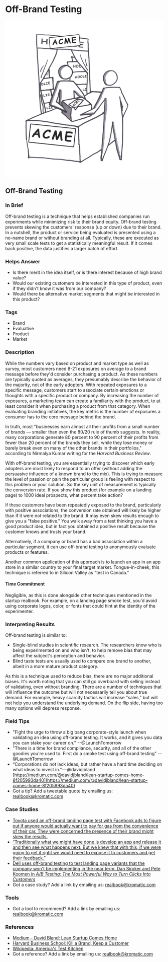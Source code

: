 # Off-Brand Testing

![](../.gitbook/assets/illustration-off-brand-testing-real-startup-book.png)

## Off-Brand Testing

### In Brief

Off-brand testing is a technique that helps established companies run experiments while minimizing risk to their brand equity. Off-brand testing prevents skewing the customers' response \(up or down\) due to their brand. In a nutshell, the product or service being evaluated is presented using a no-name brand or without branding at all. Typically, these are executed as very small scale tests to get a statistically meaningful result. If it comes back positive, the data justifies a larger batch of effort.

### Helps Answer

* Is there merit in the idea itself, or is there interest because of high brand value?
* Would our existing customers be interested in this type of product, even if they didn't know it was from our company?
* Would there be alternative market segments that might be interested in this product?

### Tags

* Brand
* Evaluative
* Product
* Market

### Description

While the numbers vary based on product and market type as well as survey, most customers need 8-21 exposures on average to a brand message before they'd consider purchasing a product. As these numbers are typically quoted as averages, they presumably describe the behavior of the majority, not of the early adopters. With repeated exposures to a specific message, customers start to associate certain emotions or thoughts with a specific product or company. By increasing the number of exposures, a marketing team can create a familiarity with the product, to at least consider it when purchasing a product from that category. When evaluating branding initiatives, the key metric is the number of exposures a consumer has to the core message behind the brand.

In truth, most "businesses earn almost all their profits from a small number of brands — smaller than even the 80/20 rule of thumb suggests. In reality, many corporations generate 80 percent to 90 percent of their profits from fewer than 20 percent of the brands they sell, while they lose money or barely break even on many of the other brands in their portfolios," according to Nirmalya Kumar writing for the _Harvard Business Review_.

With off-brand testing, you are essentially trying to discover which early adopters are most likely to respond to an offer \(without adding the persuasive influence of a known brand to the mix\). This is trying to measure the level of passion or pain the particular group is feeling with respect to this problem or your solution. So the key unit of measurement is typically the conversion rate. If you show this product \(for example on a landing page\) to 1000 ideal prospects, what percent take action?

If these customers have been repeatedly exposed to the brand, particularly with positive associations, the conversion rate obtained will likely be higher than if it were not related to the brand. It may even skew results enough to give you a "false positive." You walk away from a test thinking you have a good product idea, but in fact you obtained a positive result because the customer knows and trusts your brand.

Alternatively, if a company or brand has a bad association within a particular segment, it can use off-brand testing to anonymously evaluate products or features.

Another common application of this approach is to launch an app in an app store in a similar country to your final target market. Tongue-in-cheek, this technique is referred to in Silicon Valley as "test in Canada."

#### Time Commitment

Negligible, as this is done alongside other techniques mentioned in the startup realbook. For example, on a landing page smoke test, you'd avoid using corporate logos, color, or fonts that could hint at the identity of the experimenter.

### Interpreting Results

Off-brand testing is similar to:

* Single-blind studies in scientific research. The researchers know who is being experimented on and who isn't, to help remove bias that may affect the subject's perception and behavior. 
* Blind taste tests are usually used to compare one brand to another, albeit in a more mature product category. 

As this is a technique used to reduce bias, there are no major additional biases. It's worth noting that you can still go overboard with selling instead of validating, even without branding. There are a number of techniques that will influence the outcome but will not necessarily tell you about true demand. For example, heavy scarcity tactics will increase "sales," but will not help you understand the underlying demand. On the flip side, having too many options will depress response.

### Field Tips

* "Fight the urge to throw a big bang corporate-style launch when validating an idea using off-brand testing. It works, and it gives you data you can stake your career on." --@LaunchTomorrow
* "There is a time for brand compliance, security, and all of the other goodies you're used to. First do a smoke test using off-brand testing" --@LaunchTomorrow
* “Corporations do not lack ideas, but rather have a hard time deciding on what ideas to invest in.” — @davidjbland [https://medium.com/@davidjbland/lean-startup-comes-home-8f205993da40](https://medium.com/@davidjbland/lean-startup-comes-home-8f205993da40)
* Got a tip? Add a tweetable quote by emailing us: [realbook@kromatic.com](mailto:realbook@kromatic.com)

### Case Studies

* [Toyota used an off-brand landing page test with Facebook ads to figure out if anyone would actually want to pay for gas from the convenience of their car. They were concerned the presence of their brand might skew the results.](https://medium.com/@davidjbland/lean-startup-comes-home-8f205993da40)
* [“Traditionally what we might have done is develop an app and release it and then see what happens next. But we knew that with this, if we were going to get it right we would need to expose it to customers and get their feedback.”](https://www.designweek.co.uk/issues/2-8-march-2015-2/natwest-in-off-brand-and-disruptive-beta-testing-for-new-services/)
* [Dell uses off-brand testing to test landing page variants that the company won't be implementing in the near term. Dan Siroker and Pete Koomen in _A/B Testing: The Most Powerful Way to Turn Clicks Into Customers_](http://www.abtestingbook.com/)
* Got a case study? Add a link by emailing us: [realbook@kromatic.com](mailto:realbook@kromatic.com) 

### Tools

* Got a tool to recommend? Add a link by emailing us: [realbook@kromatic.com](mailto:realbook@kromatic.com)

### References

* [Medium - David Bland: Lean Startup Comes Home](https://medium.com/@davidjbland/lean-startup-comes-home-8f205993da40)
* [Harvard Business School: Kill a Brand, Keep a Customer](https://hbr.org/2003/12/kill-a-brand-keep-a-customer)
* [Wikipedia: America's Test Kitchen](https://en.wikipedia.org/wiki/America's_Test_Kitchen)
* Got a reference? Add a link by emailing us: [realbook@kromatic.com](https://github.com/trikro/the-real-startup-book/tree/6a17bc36666863334ffdefad4f2a9abf3e12ce13/part7-out-of-the-box/realbook@kromatic.com)

